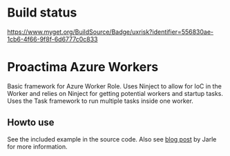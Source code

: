 Build status
================
https://www.myget.org/BuildSource/Badge/uxrisk?identifier=556830ae-1cb6-4f66-9f8f-6d6777c0c833

Proactima Azure Workers
==================

Basic framework for Azure Worker Role. Uses Ninject to allow for IoC in the Worker and relies on Ninject for getting potential workers and startup tasks. Uses the Task framework to run multiple tasks inside one worker. 


Howto use
------------
See the included example in the source code.
Also see [blog post](http://blog.noocyte.net/2013/11/22/azure-workers/) by Jarle for more information.

